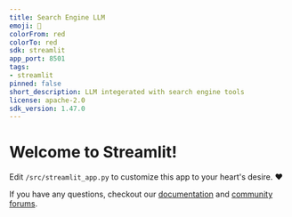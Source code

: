 ```yaml
---
title: Search Engine LLM
emoji: 🚀
colorFrom: red
colorTo: red
sdk: streamlit
app_port: 8501
tags:
- streamlit
pinned: false
short_description: LLM integerated with search engine tools
license: apache-2.0
sdk_version: 1.47.0
---
```

# Welcome to Streamlit!

Edit `/src/streamlit_app.py` to customize this app to your heart's desire. ❤️

If you have any questions, checkout our [documentation](https://docs.streamlit.io) and [community
forums](https://discuss.streamlit.io).
